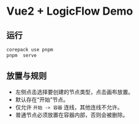# Vue2 + LogicFlow Demo

## 运行

```bash
corepack use pnpm
pnpm  serve
```

## 放置与规则

- 左侧点击选择要创建的节点类型，点击画布放置。
- 默认存在“开始”节点。
- 仅允许 `开始 -> 容器` 连线，其他连线不允许。
- 普通节点必须放置在容器内部，否则会被删除。
